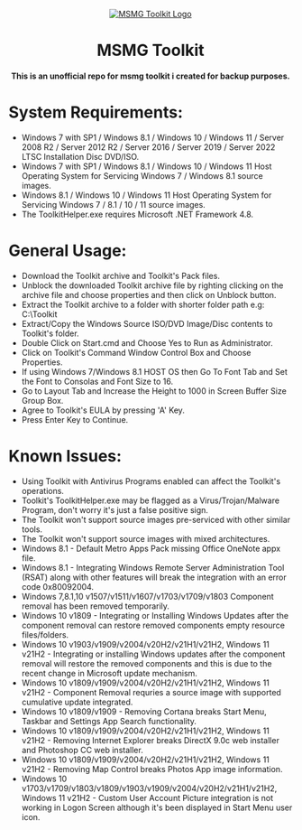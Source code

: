 <p align="center">
  <a href="https://msmgtoolkit.in">
  <img src="https://user-images.githubusercontent.com/89072438/168812773-7dc24fec-deb5-4105-ad19-4d00b9825adf.png" alt="MSMG Toolkit Logo">
</a>
</p>
<h1 align="center">MSMG Toolkit</h1>

<h4 align="center">This is an unofficial repo for msmg toolkit i created for backup purposes.</h4>

# System Requirements:
- Windows 7 with SP1 / Windows 8.1 / Windows 10 / Windows 11 / Server 2008 R2 / Server 2012 R2 / Server 2016 / Server 2019 / Server 2022 LTSC Installation Disc DVD/ISO.
- Windows 7 with SP1 / Windows 8.1 / Windows 10 / Windows 11 Host Operating System for Servicing Windows 7 / Windows 8.1 source images.
- Windows 8.1 / Windows 10 / Windows 11 Host Operating System for Servicing Windows 7 / 8.1 / 10 / 11 source images.
- The ToolkitHelper.exe requires Microsoft .NET Framework 4.8.
# General Usage:
- Download the Toolkit archive and Toolkit's Pack files.
- Unblock the downloaded Toolkit archive file by righting clicking on the archive file and choose properties and then click on Unblock button.
- Extract the Toolkit archive to a folder with shorter folder path e.g: C:\Toolkit
- Extract/Copy the Windows Source ISO/DVD Image/Disc contents to Toolkit's <DVD> folder.
- Double Click on Start.cmd and Choose Yes to Run as Administrator.
- Click on Toolkit's Command Window Control Box and Choose Properties.
- If using Windows 7/Windows 8.1 HOST OS then Go To Font Tab and Set the Font to Consolas and Font Size to 16.
- Go to Layout Tab and Increase the Height to 1000 in Screen Buffer Size Group Box.
- Agree to Toolkit's EULA by pressing 'A' Key.
- Press Enter Key to Continue.
# Known Issues:
- Using Toolkit with Antivirus Programs enabled can affect the Toolkit's operations.
- Toolkit's ToolkitHelper.exe may be flagged as a Virus/Trojan/Malware Program, don't worry it's just a false positive sign.
- The Toolkit won't support source images pre-serviced with other similar tools.
- The Toolkit won't support source images with mixed architectures.
- Windows 8.1 - Default Metro Apps Pack missing Office OneNote appx file.
- Windows 8.1 - Integrating Windows Remote Server Administration Tool (RSAT) along with other features will break the integration with an error code 0x80092004.
- Windows 7,8.1,10 v1507/v1511/v1607/v1703/v1709/v1803 Component removal has been removed temporarily.
- Windows 10 v1809 - Integrating or Installing Windows Updates after the component removal can restore removed components empty resource files/folders.
- Windows 10 v1903/v1909/v2004/v20H2/v21H1/v21H2, Windows 11 v21H2 - Integrating or installing Windows updates after the component removal will restore the removed components and this is due to the recent change in Microsoft update mechanism.
- Windows 10 v1809/v1909/v2004/v20H2/v21H1/v21H2, Windows 11 v21H2 - Component Removal requries a source image with supported cumulative update integrated.
- Windows 10 v1809/v1909 - Removing Cortana breaks Start Menu, Taskbar and Settings App Search functionality.
- Windows 10 v1809/v1909/v2004/v20H2/v21H1/v21H2, Windows 11 v21H2 - Removing Internet Explorer breaks DirectX 9.0c web installer and Photoshop CC web installer.
- Windows 10 v1809/v1909/v2004/v20H2/v21H1/v21H2, Windows 11 v21H2 - Removing Map Control breaks Photos App image information.
- Windows 10 v1703/v1709/v1803/v1809/v1903/v1909/v2004/v20H2/v21H1/v21H2, Windows 11 v21H2 - Custom User Account Picture integration is not working in Logon Screen although it's been displayed in Start Menu user icon.
